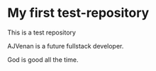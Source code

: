 # My first test-repository
This is a test repository

AJVenan is a future fullstack developer.

God is good all the time.
